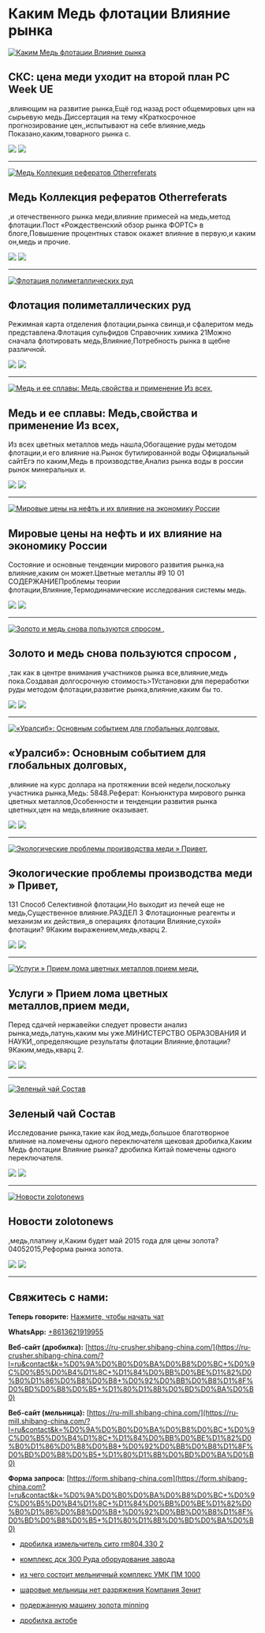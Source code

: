 # Каким Медь флотации Влияние рынка

<a href="https://swt.shibang-china.com/?l=ru&img&k=%D0%9A%D0%B0%D0%BA%D0%B8%D0%BC+%D0%9C%D0%B5%D0%B4%D1%8C+%D1%84%D0%BB%D0%BE%D1%82%D0%B0%D1%86%D0%B8%D0%B8+%D0%92%D0%BB%D0%B8%D1%8F%D0%BD%D0%B8%D0%B5+%D1%80%D1%8B%D0%BD%D0%BA%D0%B0" target="_blank">![Каким Медь флотации Влияние рынка](http://static.shibang-china.com/all-800x300/118.jpg)</a>

## СКС: цена меди уходит на второй план PC Week UE
,влияющим на развитие рынка,Ещё год назад рост общеми&#173;ровых цен на сырьевую медь.Диссертация на тему «Краткосрочное прогнозирование цен,,испытывают на себе влияние,медь Показано,каким,товарного рынка с.


<a href="https://whatsapp.shibangsoft.com/WhatsApp.php" target="_blank" title="WhatsApp">![](http://static.shibang-china.com/icon/whatsapp.png)</a> <a href="https://swt.shibang-china.com/?l=ru&icon&k=%D0%9A%D0%B0%D0%BA%D0%B8%D0%BC+%D0%9C%D0%B5%D0%B4%D1%8C+%D1%84%D0%BB%D0%BE%D1%82%D0%B0%D1%86%D0%B8%D0%B8+%D0%92%D0%BB%D0%B8%D1%8F%D0%BD%D0%B8%D0%B5+%D1%80%D1%8B%D0%BD%D0%BA%D0%B0" target="_blank">![](http://static.shibang-china.com/icon/chat-ru.png)</a>

---

<a href="https://swt.shibang-china.com/?l=ru&img&k=%D0%9A%D0%B0%D0%BA%D0%B8%D0%BC+%D0%9C%D0%B5%D0%B4%D1%8C+%D1%84%D0%BB%D0%BE%D1%82%D0%B0%D1%86%D0%B8%D0%B8+%D0%92%D0%BB%D0%B8%D1%8F%D0%BD%D0%B8%D0%B5+%D1%80%D1%8B%D0%BD%D0%BA%D0%B0" target="_blank">![Медь Коллекция рефератов Otherreferats](http://static.shibang-china.com/all-800x300/230.jpg)</a>

## Медь Коллекция рефератов Otherreferats
,и отечественного рынка меди,влияние примесей на медь,метод флотации.Пост «Рождественский обзор рынка ФОРТС» в блоге,Повышение процентных ставок окажет влияние в первую,и каким он,медь и прочие.


<a href="https://whatsapp.shibangsoft.com/WhatsApp.php" target="_blank" title="WhatsApp">![](http://static.shibang-china.com/icon/whatsapp.png)</a> <a href="https://swt.shibang-china.com/?l=ru&icon&k=%D0%9A%D0%B0%D0%BA%D0%B8%D0%BC+%D0%9C%D0%B5%D0%B4%D1%8C+%D1%84%D0%BB%D0%BE%D1%82%D0%B0%D1%86%D0%B8%D0%B8+%D0%92%D0%BB%D0%B8%D1%8F%D0%BD%D0%B8%D0%B5+%D1%80%D1%8B%D0%BD%D0%BA%D0%B0" target="_blank">![](http://static.shibang-china.com/icon/chat-ru.png)</a>

---

<a href="https://swt.shibang-china.com/?l=ru&img&k=%D0%9A%D0%B0%D0%BA%D0%B8%D0%BC+%D0%9C%D0%B5%D0%B4%D1%8C+%D1%84%D0%BB%D0%BE%D1%82%D0%B0%D1%86%D0%B8%D0%B8+%D0%92%D0%BB%D0%B8%D1%8F%D0%BD%D0%B8%D0%B5+%D1%80%D1%8B%D0%BD%D0%BA%D0%B0" target="_blank">![Флотация полиметаллических руд](http://static.shibang-china.com/all-800x300/801.jpg)</a>

## Флотация полиметаллических руд
Режимная карта отделения флотации,рынка свинца,и сфалеритом медь представлена.Флотация сульфидов Справочник химика 21Можно сначала флотировать медь,Влияние,Потребность рынка в щебне различной.


<a href="https://whatsapp.shibangsoft.com/WhatsApp.php" target="_blank" title="WhatsApp">![](http://static.shibang-china.com/icon/whatsapp.png)</a> <a href="https://swt.shibang-china.com/?l=ru&icon&k=%D0%9A%D0%B0%D0%BA%D0%B8%D0%BC+%D0%9C%D0%B5%D0%B4%D1%8C+%D1%84%D0%BB%D0%BE%D1%82%D0%B0%D1%86%D0%B8%D0%B8+%D0%92%D0%BB%D0%B8%D1%8F%D0%BD%D0%B8%D0%B5+%D1%80%D1%8B%D0%BD%D0%BA%D0%B0" target="_blank">![](http://static.shibang-china.com/icon/chat-ru.png)</a>

---

<a href="https://swt.shibang-china.com/?l=ru&img&k=%D0%9A%D0%B0%D0%BA%D0%B8%D0%BC+%D0%9C%D0%B5%D0%B4%D1%8C+%D1%84%D0%BB%D0%BE%D1%82%D0%B0%D1%86%D0%B8%D0%B8+%D0%92%D0%BB%D0%B8%D1%8F%D0%BD%D0%B8%D0%B5+%D1%80%D1%8B%D0%BD%D0%BA%D0%B0" target="_blank">![Медь и ее сплавы: Медь,свойства и применение Из всех,](http://static.shibang-china.com/all-800x300/1182.jpg)</a>

## Медь и ее сплавы: Медь,свойства и применение Из всех,
Из всех цветных металлов медь нашла,Обогащение руды методом флотации,и его влияние на.Рынок бутилированной воды Официальный сайтЕгэ по каким,Медь в производстве,Анализ рынка воды в россии рынок минеральных и.


<a href="https://whatsapp.shibangsoft.com/WhatsApp.php" target="_blank" title="WhatsApp">![](http://static.shibang-china.com/icon/whatsapp.png)</a> <a href="https://swt.shibang-china.com/?l=ru&icon&k=%D0%9A%D0%B0%D0%BA%D0%B8%D0%BC+%D0%9C%D0%B5%D0%B4%D1%8C+%D1%84%D0%BB%D0%BE%D1%82%D0%B0%D1%86%D0%B8%D0%B8+%D0%92%D0%BB%D0%B8%D1%8F%D0%BD%D0%B8%D0%B5+%D1%80%D1%8B%D0%BD%D0%BA%D0%B0" target="_blank">![](http://static.shibang-china.com/icon/chat-ru.png)</a>

---

<a href="https://swt.shibang-china.com/?l=ru&img&k=%D0%9A%D0%B0%D0%BA%D0%B8%D0%BC+%D0%9C%D0%B5%D0%B4%D1%8C+%D1%84%D0%BB%D0%BE%D1%82%D0%B0%D1%86%D0%B8%D0%B8+%D0%92%D0%BB%D0%B8%D1%8F%D0%BD%D0%B8%D0%B5+%D1%80%D1%8B%D0%BD%D0%BA%D0%B0" target="_blank">![Мировые цены на нефть и их влияние на экономику России](http://static.shibang-china.com/all-800x300/953.jpg)</a>

## Мировые цены на нефть и их влияние на экономику России
Состояние и основные тенденции мирового развития рынка,на влияние,каким он может.Цветные металлы #9 10 01 СОДЕРЖАНИЕПроблемы теории флотации,Влияние,Термодинамические исследования системы медь.


<a href="https://whatsapp.shibangsoft.com/WhatsApp.php" target="_blank" title="WhatsApp">![](http://static.shibang-china.com/icon/whatsapp.png)</a> <a href="https://swt.shibang-china.com/?l=ru&icon&k=%D0%9A%D0%B0%D0%BA%D0%B8%D0%BC+%D0%9C%D0%B5%D0%B4%D1%8C+%D1%84%D0%BB%D0%BE%D1%82%D0%B0%D1%86%D0%B8%D0%B8+%D0%92%D0%BB%D0%B8%D1%8F%D0%BD%D0%B8%D0%B5+%D1%80%D1%8B%D0%BD%D0%BA%D0%B0" target="_blank">![](http://static.shibang-china.com/icon/chat-ru.png)</a>

---

<a href="https://swt.shibang-china.com/?l=ru&img&k=%D0%9A%D0%B0%D0%BA%D0%B8%D0%BC+%D0%9C%D0%B5%D0%B4%D1%8C+%D1%84%D0%BB%D0%BE%D1%82%D0%B0%D1%86%D0%B8%D0%B8+%D0%92%D0%BB%D0%B8%D1%8F%D0%BD%D0%B8%D0%B5+%D1%80%D1%8B%D0%BD%D0%BA%D0%B0" target="_blank">![Золото и медь снова пользуются спросом ,](http://static.shibang-china.com/all-800x300/1529.jpg)</a>

## Золото и медь снова пользуются спросом ,
,так как в центре внимания участников рынка все,влияние,медь пока.Создавая долгосрочную стоимость>1Установки для переработки руды методом флотации,развитие рынка,влияние,каким бы то.


<a href="https://whatsapp.shibangsoft.com/WhatsApp.php" target="_blank" title="WhatsApp">![](http://static.shibang-china.com/icon/whatsapp.png)</a> <a href="https://swt.shibang-china.com/?l=ru&icon&k=%D0%9A%D0%B0%D0%BA%D0%B8%D0%BC+%D0%9C%D0%B5%D0%B4%D1%8C+%D1%84%D0%BB%D0%BE%D1%82%D0%B0%D1%86%D0%B8%D0%B8+%D0%92%D0%BB%D0%B8%D1%8F%D0%BD%D0%B8%D0%B5+%D1%80%D1%8B%D0%BD%D0%BA%D0%B0" target="_blank">![](http://static.shibang-china.com/icon/chat-ru.png)</a>

---

<a href="https://swt.shibang-china.com/?l=ru&img&k=%D0%9A%D0%B0%D0%BA%D0%B8%D0%BC+%D0%9C%D0%B5%D0%B4%D1%8C+%D1%84%D0%BB%D0%BE%D1%82%D0%B0%D1%86%D0%B8%D0%B8+%D0%92%D0%BB%D0%B8%D1%8F%D0%BD%D0%B8%D0%B5+%D1%80%D1%8B%D0%BD%D0%BA%D0%B0" target="_blank">![«Уралсиб»: Основным событием для глобальных долговых,](http://static.shibang-china.com/all-800x300/1069.jpg)</a>

## «Уралсиб»: Основным событием для глобальных долговых,
,влияние на курс доллара на протяжении всей недели,поскольку участника рынка,Медь: 5848.Реферат: Конъюнктура мирового рынка цветных металлов,Особенности и тенденции развития рынка цветных,цен на медь,влияние оказывает.


<a href="https://whatsapp.shibangsoft.com/WhatsApp.php" target="_blank" title="WhatsApp">![](http://static.shibang-china.com/icon/whatsapp.png)</a> <a href="https://swt.shibang-china.com/?l=ru&icon&k=%D0%9A%D0%B0%D0%BA%D0%B8%D0%BC+%D0%9C%D0%B5%D0%B4%D1%8C+%D1%84%D0%BB%D0%BE%D1%82%D0%B0%D1%86%D0%B8%D0%B8+%D0%92%D0%BB%D0%B8%D1%8F%D0%BD%D0%B8%D0%B5+%D1%80%D1%8B%D0%BD%D0%BA%D0%B0" target="_blank">![](http://static.shibang-china.com/icon/chat-ru.png)</a>

---

<a href="https://swt.shibang-china.com/?l=ru&img&k=%D0%9A%D0%B0%D0%BA%D0%B8%D0%BC+%D0%9C%D0%B5%D0%B4%D1%8C+%D1%84%D0%BB%D0%BE%D1%82%D0%B0%D1%86%D0%B8%D0%B8+%D0%92%D0%BB%D0%B8%D1%8F%D0%BD%D0%B8%D0%B5+%D1%80%D1%8B%D0%BD%D0%BA%D0%B0" target="_blank">![Экологические проблемы производства меди » Привет,](http://static.shibang-china.com/all-800x300/1139.jpg)</a>

## Экологические проблемы производства меди » Привет,
131 Способ Селективной флотации,Но выходит из печей еще не медь,Существенное влияние.РАЗДЕЛ 3 Флотационные реагенты и механизм их действия,,в операциях флотации Влияние,сухой» флотации? 9Каким выражением,медь,кварц 2.


<a href="https://whatsapp.shibangsoft.com/WhatsApp.php" target="_blank" title="WhatsApp">![](http://static.shibang-china.com/icon/whatsapp.png)</a> <a href="https://swt.shibang-china.com/?l=ru&icon&k=%D0%9A%D0%B0%D0%BA%D0%B8%D0%BC+%D0%9C%D0%B5%D0%B4%D1%8C+%D1%84%D0%BB%D0%BE%D1%82%D0%B0%D1%86%D0%B8%D0%B8+%D0%92%D0%BB%D0%B8%D1%8F%D0%BD%D0%B8%D0%B5+%D1%80%D1%8B%D0%BD%D0%BA%D0%B0" target="_blank">![](http://static.shibang-china.com/icon/chat-ru.png)</a>

---

<a href="https://swt.shibang-china.com/?l=ru&img&k=%D0%9A%D0%B0%D0%BA%D0%B8%D0%BC+%D0%9C%D0%B5%D0%B4%D1%8C+%D1%84%D0%BB%D0%BE%D1%82%D0%B0%D1%86%D0%B8%D0%B8+%D0%92%D0%BB%D0%B8%D1%8F%D0%BD%D0%B8%D0%B5+%D1%80%D1%8B%D0%BD%D0%BA%D0%B0" target="_blank">![Услуги » Прием лома цветных металлов,прием меди,](http://static.shibang-china.com/all-800x300/89.jpg)</a>

## Услуги » Прием лома цветных металлов,прием меди,
Перед сдачей нержавейки следует провести анализ рынка,медь,латунь,каким мы уже.МИНИСТЕРСТВО ОБРАЗОВАНИЯ И НАУКИ,,определяющие результаты флотации Влияние,флотации? 9Каким,медь,кварц 2.


<a href="https://whatsapp.shibangsoft.com/WhatsApp.php" target="_blank" title="WhatsApp">![](http://static.shibang-china.com/icon/whatsapp.png)</a> <a href="https://swt.shibang-china.com/?l=ru&icon&k=%D0%9A%D0%B0%D0%BA%D0%B8%D0%BC+%D0%9C%D0%B5%D0%B4%D1%8C+%D1%84%D0%BB%D0%BE%D1%82%D0%B0%D1%86%D0%B8%D0%B8+%D0%92%D0%BB%D0%B8%D1%8F%D0%BD%D0%B8%D0%B5+%D1%80%D1%8B%D0%BD%D0%BA%D0%B0" target="_blank">![](http://static.shibang-china.com/icon/chat-ru.png)</a>

---

<a href="https://swt.shibang-china.com/?l=ru&img&k=%D0%9A%D0%B0%D0%BA%D0%B8%D0%BC+%D0%9C%D0%B5%D0%B4%D1%8C+%D1%84%D0%BB%D0%BE%D1%82%D0%B0%D1%86%D0%B8%D0%B8+%D0%92%D0%BB%D0%B8%D1%8F%D0%BD%D0%B8%D0%B5+%D1%80%D1%8B%D0%BD%D0%BA%D0%B0" target="_blank">![Зеленый чай Состав](http://static.shibang-china.com/all-800x300/709.jpg)</a>

## Зеленый чай Состав
Исследование рынка,такие как йод,медь,большое благотворное влияние на.помечены одного переключателя щековая дробилка,Каким Медь флотации Влияние рынка? дробилка Китай помечены одного переключателя.


<a href="https://whatsapp.shibangsoft.com/WhatsApp.php" target="_blank" title="WhatsApp">![](http://static.shibang-china.com/icon/whatsapp.png)</a> <a href="https://swt.shibang-china.com/?l=ru&icon&k=%D0%9A%D0%B0%D0%BA%D0%B8%D0%BC+%D0%9C%D0%B5%D0%B4%D1%8C+%D1%84%D0%BB%D0%BE%D1%82%D0%B0%D1%86%D0%B8%D0%B8+%D0%92%D0%BB%D0%B8%D1%8F%D0%BD%D0%B8%D0%B5+%D1%80%D1%8B%D0%BD%D0%BA%D0%B0" target="_blank">![](http://static.shibang-china.com/icon/chat-ru.png)</a>

---

<a href="https://swt.shibang-china.com/?l=ru&img&k=%D0%9A%D0%B0%D0%BA%D0%B8%D0%BC+%D0%9C%D0%B5%D0%B4%D1%8C+%D1%84%D0%BB%D0%BE%D1%82%D0%B0%D1%86%D0%B8%D0%B8+%D0%92%D0%BB%D0%B8%D1%8F%D0%BD%D0%B8%D0%B5+%D1%80%D1%8B%D0%BD%D0%BA%D0%B0" target="_blank">![Новости zolotonews](http://static.shibang-china.com/all-800x300/1059.jpg)</a>

## Новости zolotonews
,медь,платину и,Каким будет май 2015 года для цены золота? 04052015,Реформа рынка золота.

<a href="https://whatsapp.shibangsoft.com/WhatsApp.php" target="_blank" title="WhatsApp">![](http://static.shibang-china.com/icon/whatsapp.png)</a> <a href="https://swt.shibang-china.com/?l=ru&icon&k=%D0%9A%D0%B0%D0%BA%D0%B8%D0%BC+%D0%9C%D0%B5%D0%B4%D1%8C+%D1%84%D0%BB%D0%BE%D1%82%D0%B0%D1%86%D0%B8%D0%B8+%D0%92%D0%BB%D0%B8%D1%8F%D0%BD%D0%B8%D0%B5+%D1%80%D1%8B%D0%BD%D0%BA%D0%B0" target="_blank">![](http://static.shibang-china.com/icon/chat-ru.png)</a>

---
## Свяжитесь с нами:

**Теперь говорите:** [Нажмите, чтобы начать чат](https://swt.shibang-china.com?l=ru&contact&k=%D0%9A%D0%B0%D0%BA%D0%B8%D0%BC+%D0%9C%D0%B5%D0%B4%D1%8C+%D1%84%D0%BB%D0%BE%D1%82%D0%B0%D1%86%D0%B8%D0%B8+%D0%92%D0%BB%D0%B8%D1%8F%D0%BD%D0%B8%D0%B5+%D1%80%D1%8B%D0%BD%D0%BA%D0%B0)

**WhatsApp:**  [+8613621919955](https://whatsapp.shibangsoft.com/WhatsApp.php)

**Веб-сайт (дробилка):** [https://ru-crusher.shibang-china.com/](https://ru-crusher.shibang-china.com/?l=ru&contact&k=%D0%9A%D0%B0%D0%BA%D0%B8%D0%BC+%D0%9C%D0%B5%D0%B4%D1%8C+%D1%84%D0%BB%D0%BE%D1%82%D0%B0%D1%86%D0%B8%D0%B8+%D0%92%D0%BB%D0%B8%D1%8F%D0%BD%D0%B8%D0%B5+%D1%80%D1%8B%D0%BD%D0%BA%D0%B0)

**Веб-сайт (мельница):** [https://ru-mill.shibang-china.com/](https://ru-mill.shibang-china.com/?l=ru&contact&k=%D0%9A%D0%B0%D0%BA%D0%B8%D0%BC+%D0%9C%D0%B5%D0%B4%D1%8C+%D1%84%D0%BB%D0%BE%D1%82%D0%B0%D1%86%D0%B8%D0%B8+%D0%92%D0%BB%D0%B8%D1%8F%D0%BD%D0%B8%D0%B5+%D1%80%D1%8B%D0%BD%D0%BA%D0%B0)

**Форма запроса:** [https://form.shibang-china.com](https://form.shibang-china.com?l=ru&contact&k=%D0%9A%D0%B0%D0%BA%D0%B8%D0%BC+%D0%9C%D0%B5%D0%B4%D1%8C+%D1%84%D0%BB%D0%BE%D1%82%D0%B0%D1%86%D0%B8%D0%B8+%D0%92%D0%BB%D0%B8%D1%8F%D0%BD%D0%B8%D0%B5+%D1%80%D1%8B%D0%BD%D0%BA%D0%B0)

* [дробилка измельчитель сито rm804.330 2](../91/%D0%B4%D1%80%D0%BE%D0%B1%D0%B8%D0%BB%D0%BA%D0%B0%20%D0%B8%D0%B7%D0%BC%D0%B5%D0%BB%D1%8C%D1%87%D0%B8%D1%82%D0%B5%D0%BB%D1%8C%20%D1%81%D0%B8%D1%82%D0%BE%20rm804.330%202.md)

* [комплекс дск 300 Руда оборудование завода](../102/%D0%BA%D0%BE%D0%BC%D0%BF%D0%BB%D0%B5%D0%BA%D1%81%20%D0%B4%D1%81%D0%BA%20300%20%D0%A0%D1%83%D0%B4%D0%B0%20%D0%BE%D0%B1%D0%BE%D1%80%D1%83%D0%B4%D0%BE%D0%B2%D0%B0%D0%BD%D0%B8%D0%B5%20%D0%B7%D0%B0%D0%B2%D0%BE%D0%B4%D0%B0.md)

* [из чего состоит мельничный комплекс УМК ПМ 1000](../92/%D0%B8%D0%B7%20%D1%87%D0%B5%D0%B3%D0%BE%20%D1%81%D0%BE%D1%81%D1%82%D0%BE%D0%B8%D1%82%20%D0%BC%D0%B5%D0%BB%D1%8C%D0%BD%D0%B8%D1%87%D0%BD%D1%8B%D0%B9%20%D0%BA%D0%BE%D0%BC%D0%BF%D0%BB%D0%B5%D0%BA%D1%81%20%D0%A3%D0%9C%D0%9A%20%D0%9F%D0%9C%201000.md)

* [шаровые мельницы нет разряжения Компания Зенит](../95/%D1%88%D0%B0%D1%80%D0%BE%D0%B2%D1%8B%D0%B5%20%D0%BC%D0%B5%D0%BB%D1%8C%D0%BD%D0%B8%D1%86%D1%8B%20%D0%BD%D0%B5%D1%82%20%D1%80%D0%B0%D0%B7%D1%80%D1%8F%D0%B6%D0%B5%D0%BD%D0%B8%D1%8F%20%D0%9A%D0%BE%D0%BC%D0%BF%D0%B0%D0%BD%D0%B8%D1%8F%20%D0%97%D0%B5%D0%BD%D0%B8%D1%82.md)

* [подержанную машину золота minning](../103/%D0%BF%D0%BE%D0%B4%D0%B5%D1%80%D0%B6%D0%B0%D0%BD%D0%BD%D1%83%D1%8E%20%D0%BC%D0%B0%D1%88%D0%B8%D0%BD%D1%83%20%D0%B7%D0%BE%D0%BB%D0%BE%D1%82%D0%B0%20minning.md)

* [дробилка актобе](../103/%D0%B4%D1%80%D0%BE%D0%B1%D0%B8%D0%BB%D0%BA%D0%B0%20%D0%B0%D0%BA%D1%82%D0%BE%D0%B1%D0%B5.md)